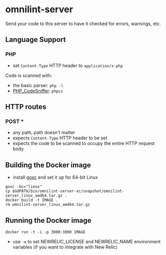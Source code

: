 # omnilint-server

Send your code to this server to have it checked for errors, warnings, etc.

## Language Support

### PHP

- set `Content-Type` HTTP header to `application/x-php`

Code is scanned with:

- the basic parser: `php -l`
- [PHP_CodeSniffer](https://github.com/squizlabs/PHP_CodeSniffer): `phpcs`

## HTTP routes

### POST *

- any path, path doesn't matter
- expects `Content-Type` HTTP header to be set
- expects the code to be scanned to occupy the entire HTTP request body

## Building the Docker image

- install [goxc](https://github.com/laher/goxc) and set it up for 64-bit Linux

```shell
goxc -bc="linux"
cp $GOPATH/bin/omnilint-server-xc/snapshot/omnilint-server_linux_amd64.tar.gz .
docker build -t IMAGE .
rm omnilint-server_linux_amd64.tar.gz
```

## Running the Docker image

```shell
docker run -t -i -p 3000:3000 IMAGE
```

- use `-e` to set NEWRELIC_LICENSE and NEWRELIC_NAME environment variables (if
  you want to integrate with New Relic)
